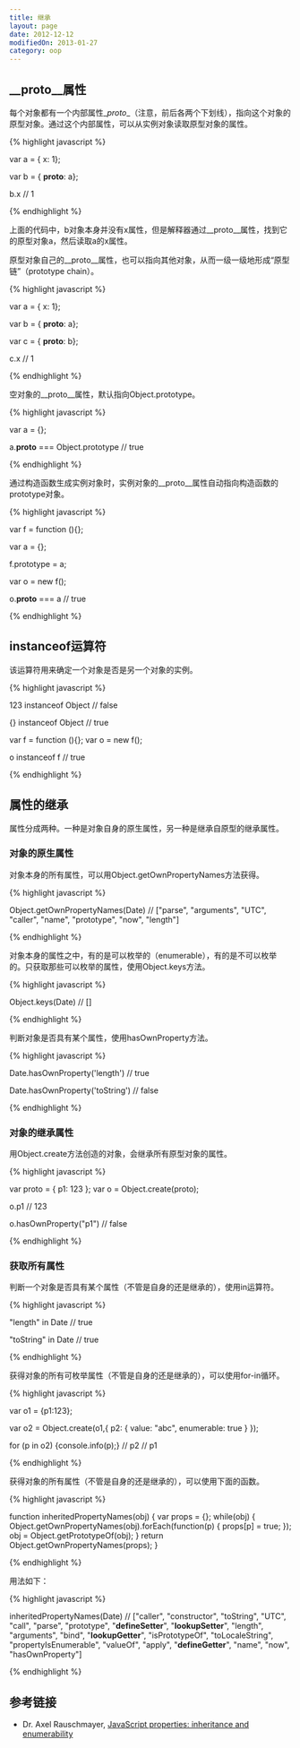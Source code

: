 ```yaml
---
title: 继承
layout: page
date: 2012-12-12
modifiedOn: 2013-01-27
category: oop
---
```


## \__proto__属性

每个对象都有一个内部属性\__proto__（注意，前后各两个下划线），指向这个对象的原型对象。通过这个内部属性，可以从实例对象读取原型对象的属性。

{% highlight javascript %}

var a = { x: 1};

var b = { __proto__: a};

b.x
// 1

{% endhighlight %}

上面的代码中，b对象本身并没有x属性，但是解释器通过\__proto__属性，找到它的原型对象a，然后读取a的x属性。

原型对象自己的\__proto__属性，也可以指向其他对象，从而一级一级地形成“原型链”（prototype chain）。

{% highlight javascript %}

var a = { x: 1};

var b = { __proto__: a};

var c = { __proto__: b};

c.x
// 1

{% endhighlight %}

空对象的\__proto__属性，默认指向Object.prototype。

{% highlight javascript %}

var a = {};

a.__proto__ === Object.prototype
// true

{% endhighlight %}

通过构造函数生成实例对象时，实例对象的\__proto__属性自动指向构造函数的prototype对象。

{% highlight javascript %}

var f = function (){};

var a = {};

f.prototype = a;

var o = new f();

o.__proto__ === a
// true

{% endhighlight %}

## instanceof运算符

该运算符用来确定一个对象是否是另一个对象的实例。

{% highlight javascript %}

123 instanceof Object
// false

{} instanceof Object
// true

var f = function (){};
var o = new f();

o instanceof f
// true

{% endhighlight %}

## 属性的继承

属性分成两种。一种是对象自身的原生属性，另一种是继承自原型的继承属性。

### 对象的原生属性

对象本身的所有属性，可以用Object.getOwnPropertyNames方法获得。

{% highlight javascript %}

Object.getOwnPropertyNames(Date)
// ["parse", "arguments", "UTC", "caller", "name", "prototype", "now", "length"]

{% endhighlight %}

对象本身的属性之中，有的是可以枚举的（enumerable），有的是不可以枚举的。只获取那些可以枚举的属性，使用Object.keys方法。

{% highlight javascript %}

Object.keys(Date)
// []

{% endhighlight %}

判断对象是否具有某个属性，使用hasOwnProperty方法。

{% highlight javascript %}

Date.hasOwnProperty('length')
// true

Date.hasOwnProperty('toString')
// false

{% endhighlight %}

### 对象的继承属性

用Object.create方法创造的对象，会继承所有原型对象的属性。

{% highlight javascript %}

var proto = { p1: 123 };
var o = Object.create(proto);

o.p1
// 123

o.hasOwnProperty("p1")
// false

{% endhighlight %}

### 获取所有属性

判断一个对象是否具有某个属性（不管是自身的还是继承的），使用in运算符。

{% highlight javascript %}

"length" in Date
// true

"toString" in Date
// true

{% endhighlight %}

获得对象的所有可枚举属性（不管是自身的还是继承的），可以使用for-in循环。

{% highlight javascript %}

var o1 = {p1:123};

var o2 = Object.create(o1,{
        p2: { value: "abc", enumerable: true }
});

for (p in o2) {console.info(p);}
// p2
// p1

{% endhighlight %}

获得对象的所有属性（不管是自身的还是继承的），可以使用下面的函数。

{% highlight javascript %}

 function inheritedPropertyNames(obj) {
        var props = {};
        while(obj) {
            Object.getOwnPropertyNames(obj).forEach(function(p) {
                props[p] = true;
            });
            obj = Object.getPrototypeOf(obj);
        }
        return Object.getOwnPropertyNames(props);
 }

{% endhighlight %}

用法如下：

{% highlight javascript %}

inheritedPropertyNames(Date)
// ["caller", "constructor", "toString", "UTC", "call", "parse", "prototype", "__defineSetter__", "__lookupSetter__", "length", "arguments", "bind", "__lookupGetter__", "isPrototypeOf", "toLocaleString", "propertyIsEnumerable", "valueOf", "apply", "__defineGetter__", "name", "now", "hasOwnProperty"]

{% endhighlight %}

## 参考链接

- Dr. Axel Rauschmayer, [JavaScript properties: inheritance and enumerability](http://www.2ality.com/2011/07/js-properties.html)
